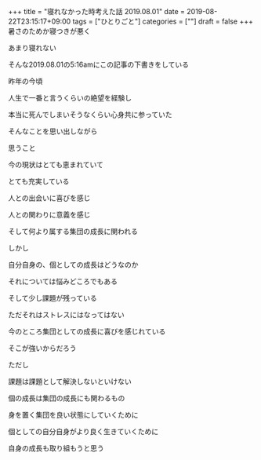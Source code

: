 +++
title = "寝れなかった時考えた話 2019.08.01"
date = 2019-08-22T23:15:17+09:00
tags = ["ひとりごと"]
categories = [""]
draft = false
+++
暑さのためか寝つきが悪く

あまり寝れない

そんな2019.08.01の5:16amにこの記事の下書きをしている

昨年の今頃

人生で一番と言うくらいの絶望を経験し

本当に死んでしまいそうなくらい心身共に参っていた

そんなことを思い出しながら

思うこと

今の現状はとても恵まれていて

とても充実している

人との出会いに喜びを感じ

人との関わりに意義を感じ

そして何より属する集団の成長に関われる

しかし

自分自身の、個としての成長はどうなのか

それについては悩みどころでもある

そして少し課題が残っている

ただそれはストレスにはなってはない

今のところ集団としての成長に喜びを感じれている

そこが強いからだろう

ただし

課題は課題として解決しないといけない

個の成長は集団の成長にも関わるもの

身を置く集団を良い状態にしていくために

個としての自分自身がより良く生きていくために

自身の成長も取り組もうと思う
